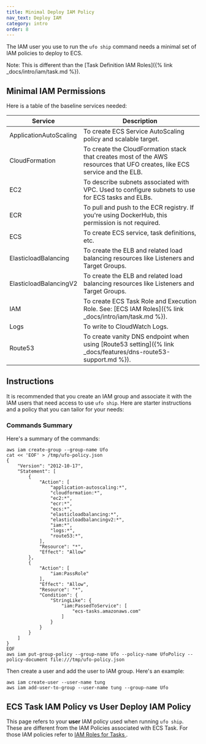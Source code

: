 ```yaml
---
title: Minimal Deploy IAM Policy
nav_text: Deploy IAM
category: intro
order: 8
---
```


The IAM user you use to run the `ufo ship` command needs a minimal set of IAM policies to deploy to ECS.

Note: This is different than the [Task Definition IAM Roles]({% link _docs/intro/iam/task.md %}).

## Minimal IAM Permissions

Here is a table of the baseline services needed:

Service | Description
--- | ---
ApplicationAutoScaling | To create ECS Service AutoScaling policy and scalable target.
CloudFormation | To create the CloudFormation stack that creates most of the AWS resources that UFO creates, like ECS service and the ELB.
EC2 | To describe subnets associated with VPC. Used to configure subnets to use for ECS tasks and ELBs.
ECR | To pull and push to the ECR registry.  If you're using DockerHub, this permission is not required.
ECS | To create ECS service, task definitions, etc.
ElasticloadBalancing | To create the ELB and related load balancing resources like Listeners and Target Groups.
ElasticloadBalancingV2 | To create the ELB and related load balancing resources like Listeners and Target Groups.
IAM | To create ECS Task Role and Execution Role. See: [ECS IAM Roles]({% link _docs/intro/iam/task.md %}).
Logs | To write to CloudWatch Logs.
Route53 | To create vanity DNS endpoint when using [Route53 setting]({% link _docs/features/dns-route53-support.md %}).

## Instructions

It is recommended that you create an IAM group and associate it with the IAM users that need access to use `ufo ship`.  Here are starter instructions and a policy that you can tailor for your needs:

### Commands Summary

Here's a summary of the commands:

    aws iam create-group --group-name Ufo
    cat << 'EOF' > /tmp/ufo-policy.json
    {
        "Version": "2012-10-17",
        "Statement": [
            {
                "Action": [
                    "application-autoscaling:*",
                    "cloudformation:*",
                    "ec2:*",
                    "ecr:*",
                    "ecs:*",
                    "elasticloadbalancing:*",
                    "elasticloadbalancingv2:*",
                    "iam:*",
                    "logs:*",
                    "route53:*",
                ],
                "Resource": "*",
                "Effect": "Allow"
            },
            {
                "Action": [
                    "iam:PassRole"
                ],
                "Effect": "Allow",
                "Resource": "*",
                "Condition": {
                    "StringLike": {
                        "iam:PassedToService": [
                            "ecs-tasks.amazonaws.com"
                        ]
                    }
                }
            }
        ]
    }
    EOF
    aws iam put-group-policy --group-name Ufo --policy-name UfoPolicy --policy-document file:///tmp/ufo-policy.json

Then create a user and add the user to IAM group. Here's an example:

    aws iam create-user --user-name tung
    aws iam add-user-to-group --user-name tung --group-name Ufo

## ECS Task IAM Policy vs User Deploy IAM Policy

This page refers to your **user** IAM policy used when running `ufo ship`. These are different from the IAM Policies associated with ECS Task.  For those IAM policies refer to [IAM Roles for Tasks
](https://docs.aws.amazon.com/AmazonECS/latest/developerguide/task-iam-roles.html).
